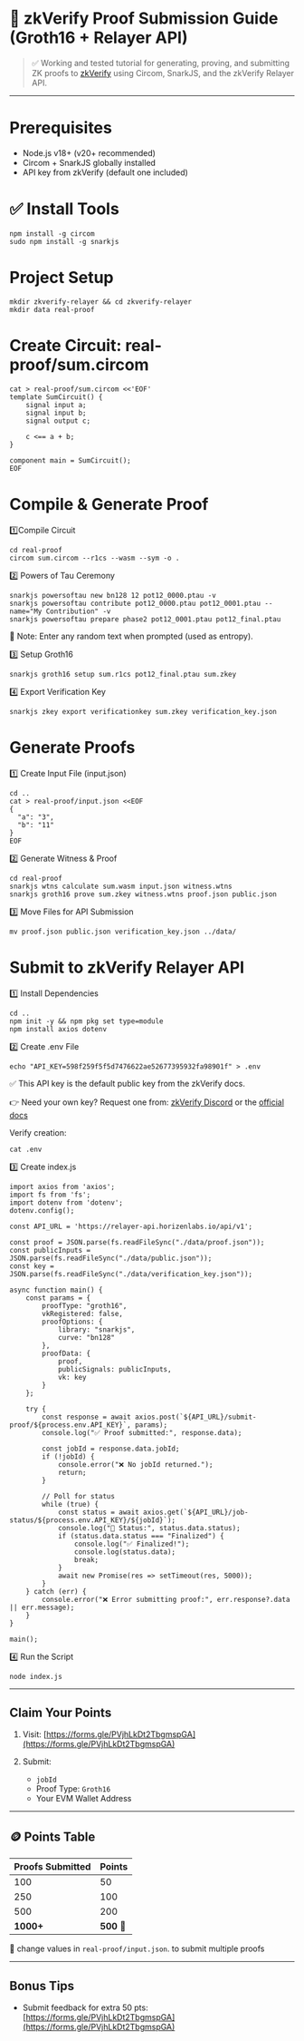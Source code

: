 # 🔐 zkVerify Proof Submission Guide (Groth16 + Relayer API)

> ✅ Working and tested tutorial for generating, proving, and submitting ZK proofs to [zkVerify](https://points.zkverify.io/loyalty) using Circom, SnarkJS, and the zkVerify Relayer API.

---

# Prerequisites

- Node.js v18+ (v20+ recommended)
- Circom + SnarkJS globally installed
- API key from zkVerify (default one included)

# ✅ Install Tools

```
npm install -g circom
sudo npm install -g snarkjs
```
# Project Setup
```
mkdir zkverify-relayer && cd zkverify-relayer
mkdir data real-proof
```
# Create Circuit: real-proof/sum.circom
```
cat > real-proof/sum.circom <<'EOF'
template SumCircuit() {
    signal input a;
    signal input b;
    signal output c;

    c <== a + b;
}

component main = SumCircuit();
EOF
```
# Compile & Generate Proof
1️⃣Compile Circuit
```
cd real-proof
circom sum.circom --r1cs --wasm --sym -o .
```
2️⃣ Powers of Tau Ceremony
```
snarkjs powersoftau new bn128 12 pot12_0000.ptau -v
snarkjs powersoftau contribute pot12_0000.ptau pot12_0001.ptau --name="My Contribution" -v
snarkjs powersoftau prepare phase2 pot12_0001.ptau pot12_final.ptau
```
📌 Note: Enter any random text when prompted (used as entropy).

3️⃣ Setup Groth16
```
snarkjs groth16 setup sum.r1cs pot12_final.ptau sum.zkey
```
4️⃣ Export Verification Key
```
snarkjs zkey export verificationkey sum.zkey verification_key.json
```
# Generate Proofs

1️⃣ Create Input File (input.json)
```
cd ..
cat > real-proof/input.json <<EOF
{
  "a": "3",
  "b": "11"
}
EOF
```
2️⃣ Generate Witness & Proof
```
cd real-proof
snarkjs wtns calculate sum.wasm input.json witness.wtns
snarkjs groth16 prove sum.zkey witness.wtns proof.json public.json
```
3️⃣ Move Files for API Submission
```
mv proof.json public.json verification_key.json ../data/
```
# Submit to zkVerify Relayer API

1️⃣ Install Dependencies
```
cd ..
npm init -y && npm pkg set type=module
npm install axios dotenv
```
2️⃣ Create .env File
```
echo "API_KEY=598f259f5f5d7476622ae52677395932fa98901f" > .env
```
✅ This API key is the default public key from the zkVerify docs.

👉 Need your own key? Request one from: [zkVerify Discord](https://discord.gg/k5cPGcUBY2) or the [official docs](https://points.zkverify.io/docs)

Verify creation:
```
cat .env
```
3️⃣ Create index.js
```
import axios from 'axios';
import fs from 'fs';
import dotenv from 'dotenv';
dotenv.config();

const API_URL = 'https://relayer-api.horizenlabs.io/api/v1';

const proof = JSON.parse(fs.readFileSync("./data/proof.json"));
const publicInputs = JSON.parse(fs.readFileSync("./data/public.json"));
const key = JSON.parse(fs.readFileSync("./data/verification_key.json"));

async function main() {
    const params = {
        proofType: "groth16",
        vkRegistered: false,
        proofOptions: {
            library: "snarkjs",
            curve: "bn128"
        },
        proofData: {
            proof,
            publicSignals: publicInputs,
            vk: key
        }
    };

    try {
        const response = await axios.post(`${API_URL}/submit-proof/${process.env.API_KEY}`, params);
        console.log("✅ Proof submitted:", response.data);

        const jobId = response.data.jobId;
        if (!jobId) {
            console.error("❌ No jobId returned.");
            return;
        }

        // Poll for status
        while (true) {
            const status = await axios.get(`${API_URL}/job-status/${process.env.API_KEY}/${jobId}`);
            console.log("🔁 Status:", status.data.status);
            if (status.data.status === "Finalized") {
                console.log("✅ Finalized!");
                console.log(status.data);
                break;
            }
            await new Promise(res => setTimeout(res, 5000));
        }
    } catch (err) {
        console.error("❌ Error submitting proof:", err.response?.data || err.message);
    }
}

main();
```
4️⃣ Run the Script
```
node index.js
```

---

##  Claim Your Points

1. Visit: [https://forms.gle/PVjhLkDt2TbgmspGA](https://forms.gle/PVjhLkDt2TbgmspGA)
2. Submit:

   * `jobId`
   * Proof Type: `Groth16`
   * Your EVM Wallet Address

---

## 🪙 Points Table

| Proofs Submitted | Points     |
| ---------------- | ---------- |
| 100              | 50         |
| 250              | 100        |
| 500              | 200        |
| **1000+**        | **500** 🚀 |

🔁 change values in `real-proof/input.json`. to submit multiple proofs

---

##  Bonus Tips

* Submit feedback for extra 50 pts: [https://forms.gle/PVjhLkDt2TbgmspGA](https://forms.gle/PVjhLkDt2TbgmspGA)






